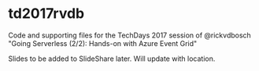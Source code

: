 # td2017rvdb
Code and supporting files for the TechDays 2017 session of @rickvdbosch
"Going Serverless (2/2): Hands-on with Azure Event Grid"

Slides to be added to SlideShare later. Will update with location.
